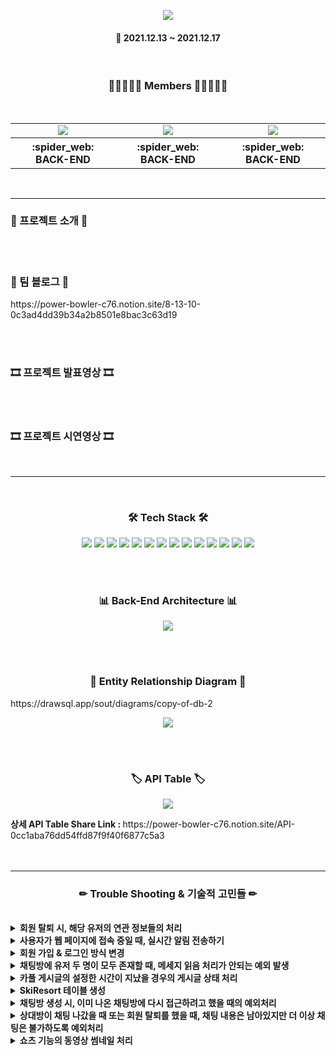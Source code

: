 <p align="center"><img src="https://user-images.githubusercontent.com/57797592/151089943-5fdc4edd-f643-4c6d-b00f-de6fb2101102.png" /></p>
<h4 align="center">📆 2021.12.13 ~ 2021.12.17</h4>
<br>

<h3 align="center"><b>👨🏻‍🤝‍👨🏻 Members 👨🏻‍🤝‍👨🏻</b></h3>
<br>
<table align="center">
    <tr>
        <td align="center">
        <a href="https://beomin-sd.tistory.com/"><img src="https://img.shields.io/badge/이현범-2DDC88?style=flat&logo=로고&logoColor=black"/></a>
        </td>
        <td align="center">
        <a href="https://diddl.tistory.com/"><img src="https://img.shields.io/badge/양성은-000AFF?style=flat&logo=로고&logoColor=white"/></a>
        </td>
        <td align="center">
        <a href=""><img src="https://img.shields.io/badge/최석영-D77EE9?style=flat&logo=로고&logoColor=white"/></a>
        </td>
    </tr>
    <tr>
        <th width="15%" align="center">:spider_web: BACK-END
        </th>
        <th width="15%" align="center">:spider_web: BACK-END
        </th>
        <th width="15%" align="center">:spider_web: BACK-END 
        </th>
    </tr>
</table>
<br>

---

<h3><b>🎫 프로젝트 소개 🎫</b></h3>

<br><br>
<h3><b>📣 팀 블로그 📣</b></h3>
https://power-bowler-c76.notion.site/8-13-10-0c3ad4dd39b34a2b8501e8bac3c63d19

<br><br>
<h3><b>🎞 프로젝트 발표영상 🎞</b></h3>

<br><br>
<h3><b>🎞 프로젝트 시연영상 🎞</b></h3>

<br>

---

<br>
<h3 align="center"><b>🛠 Tech Stack 🛠</b></h3>
<p align="center">
<img src="https://img.shields.io/badge/github-181717?style=for-the-badge&logo=github&logoColor=white">
<img src="https://img.shields.io/badge/MySQL-005C84?style=for-the-badge&logo=mysql&logoColor=white">
<img src="https://img.shields.io/badge/Springboot-47?style=for-the-badge&logo=Springboot&logoColor=white"/>
<img src="https://img.shields.io/badge/Java-ED8B00?style=for-the-badge&logo=java&logoColor=white"/>
<img src="https://img.shields.io/badge/JWT-000000?style=for-the-badge&logo=JSON%20web%20tokens&logoColor=white">
<img src="https://img.shields.io/badge/Redis-FC5230?style=for-the-badge&logo=Redis&logoColor=white">
<img src="https://img.shields.io/badge/gradle-02303A?style=for-the-badge&logo=gradle&logoColor=white">
<img src="https://img.shields.io/badge/Amazon_AWS-FF9900?style=for-the-badge&logo=amazonaws&logoColor=white">
<img src="https://img.shields.io/badge/Notion-000000?style=for-the-badge&logo=notion&logoColor=white">
<img src="https://img.shields.io/badge/TravisCI-FC5230?style=for-the-badge&logo=TravisCI&logoColor=white">
<img src="https://img.shields.io/badge/CodeDepoly-1F497D?style=for-the-badge&logo=CodeDepoly&logoColor=white">
<img src="https://img.shields.io/badge/S3-FC5230?style=for-the-badge&logo=S3&logoColor=white">
<img src="https://img.shields.io/badge/Nginx-7DB249?style=for-the-badge&logo=Nginx&logoColor=white">
<img src="https://img.shields.io/badge/Ffmpeg-47?style=for-the-badge&logo=Ffmpeg&logoColor=white">

<br><br>
<h3 align="center"><b>📊 Back-End Architecture 📊</b></h3>
<p align="center"><img src="https://user-images.githubusercontent.com/57797592/151089797-b13eb41b-2dec-442b-972c-3354b4b92923.png" /></p>

<br><br>
<h3 align="center"><b>📢 Entity Relationship Diagram 📢</b></h3>
https://drawsql.app/sout/diagrams/copy-of-db-2
<p align="center"><img src="https://user-images.githubusercontent.com/57797592/150979510-53af4f2c-f80a-4731-a219-83957324f485.png" /></p>

<br><br>
<h3 align="center"><b>🏷 API Table 🏷</b></h3>
<p align="center"><img src="https://user-images.githubusercontent.com/57797592/150988559-408d5f15-3124-4483-b5c0-12ebd1f2160e.png" /></p>
<b>상세 API Table Share Link : </b> https://power-bowler-c76.notion.site/API-0cc1aba76dd54ffd87f9f40f6877c5a3
<br><br><br>

---

<h3 align="center"><b>✏ Trouble Shooting & 기술적 고민들 ✏</b></h3>
<br>
<details>
    <summary>
        <b>회원 탈퇴 시, 해당 유저의 연관 정보들의 처리</b>
    </summary>
해결 : 유저 연관 관계를 Id만 가지고 있는 식으로 약한 결합으로 만들어 준 뒤, 서비스 단에서 예외처리를 해주었다.
<br><b>자세히 보기 : </b>
</details>

<details>
    <summary>
        <b>사용자가 웹 페이지에 접속 중일 때, 실시간 알림 전송하기</b>
    </summary>
해결 : 로그인 시, 웹 소켓을 연결하여 참여 중인 채팅 방에서 메세지가 오거나, 새로운 채팅 방이 생성되었을 경우 알림이 가도록 구현
<br><b>자세히 보기 : https://beomin-sd.tistory.com/380</b>
</details>

<details>
    <summary>
        <b>회원 가입 & 로그인 방식 변경</b>
    </summary>
해결 : 기존의 복잡한 회원가입 과정에서 소셜 로그인을 도입하여 가입 과정을 대폭 축소시켰다.
<br><b>자세히 보기 : https://diddl.tistory.com/157</b>
</details>

<details>
    <summary>
        <b>채팅방에 유저 두 명이 모두 존재할 때, 메세지 읽음 처리가 안되는 예외 발생</b>
    </summary>
해결 : 세션을 이용한 in, out 상태를 저장하여 in일 시, 메세지를 바로 읽음 상태로 변경
<br><b>자세히 보기 : https://indecisive-viscount-244.notion.site/9b752db72c7242ec83d632ce97b1dcbc</b>
</details>

<details>
    <summary>
        <b>카풀 게시글의 설정한 시간이 지났을 경우의 게시글 상태 처리</b>
    </summary>
해결 : 스케쥴러를 사용해 15분 마다 현재 시간과 설정 시간을 체크하여, 자동으로 카풀 게시글을 모집완료 상태로 변경.
<br><b>자세히 보기 : </b>
</details>

<details>
    <summary>
        <b>SkiResort 테이블 생성</b>
    </summary>
해결 : 원래 SkiResort의 경우 Enum을 활용한 유효성 검사만 해주었지만 스키장에 해당하는 정보들이 생김으로써 관리의 편의성을 위해 테이블을 생성함
<br><b>자세히 보기 : </b>
</details>

<details>
    <summary>
        <b>채팅방 생성 시, 이미 나온 채팅방에 다시 접근하려고 했을 때의 예외처리</b>
    </summary>
해결 : 상대방의 ChatUserInfo가 존재할 때, 사용자에게 이미 나온 채팅방이라는 알림을 줄 수 있도록 함
<br><b>자세히 보기 : https://indecisive-viscount-244.notion.site/2a33bbdc642c4a40bea6e6301288ee3f</b>
</details>

<details>
    <summary>
        <b>상대방이 채팅 나갔을 때 또는 회원 탈퇴를 했을 때, 채팅 내용은 남아있지만 더 이상 채팅은 불가하도록 예외처리</b>
    </summary>
해결 : Chatroom 테이블에 active 컬럼을 추가하여 true일 경우만 채팅을 보낼 수 있도록 예외처리를 해줌
<br><b>자세히 보기 : https://beomin-sd.tistory.com/381</b>
</details>

<details>
    <summary>
        <b>쇼츠 기능의 동영상 썸네일 처리</b>
    </summary>
해결 : 1초 대의 프레임을 가져와서 썸네일 이미지로 저장한 후, 동영상과 함께 프론트로 전달
<br><b>자세히 보기 : https://beomin-sd.tistory.com/382</b>
</details>

